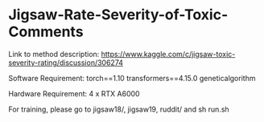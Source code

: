 # Jigsaw-Rate-Severity-of-Toxic-Comments

Link to method description: https://www.kaggle.com/c/jigsaw-toxic-severity-rating/discussion/306274

Software Requirement: torch==1.10 transformers==4.15.0 geneticalgorithm

Hardware Requirement: 4 x RTX A6000

For training, please go to jigsaw18/, jigsaw19, ruddit/ and sh run.sh
